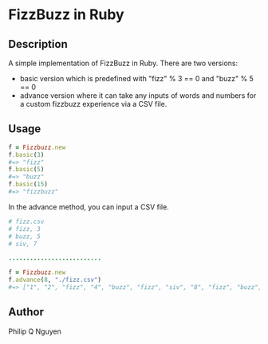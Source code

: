 # FizzBuzz in Ruby

## Description

A simple implementation of FizzBuzz in Ruby. There are two versions:
- basic version which is predefined with "fizz" % 3 == 0 and "buzz" % 5 == 0
- advance version where it can take any inputs of words and numbers for a custom fizzbuzz experience via a CSV file.

## Usage

``` ruby
f = Fizzbuzz.new
f.basic(3)
#=> "fizz"
f.basic(5)
#=> "buzz"
f.basic(15)
#=> "fizzbuzz"
```


In the advance method, you can input a CSV file.

``` ruby
# fizz.csv
# fizz, 3
# buzz, 5
# siv, 7

..........................

f = Fizzbuzz.new
f.advance(8, "./fizz.csv")
#=> ["1", "2", "fizz", "4", "buzz", "fizz", "siv", "8", "fizz", "buzz", "11", "fizz", "13", "siv", "fizzbuzz"]
```
## Author

Philip Q Nguyen
